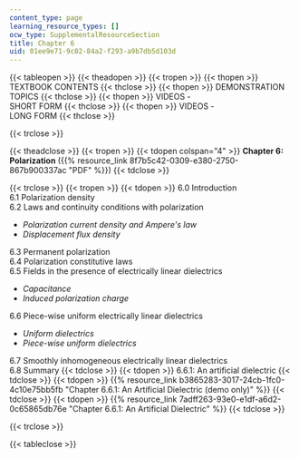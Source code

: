 ```yaml
---
content_type: page
learning_resource_types: []
ocw_type: SupplementalResourceSection
title: Chapter 6
uid: 01ee9e71-9c02-84a2-f293-a9b7db5d103d
---
```


{{< tableopen >}}
{{< theadopen >}}
{{< tropen >}}
{{< thopen >}}
TEXTBOOK CONTENTS
{{< thclose >}}
{{< thopen >}}
DEMONSTRATION TOPICS
{{< thclose >}}
{{< thopen >}}
VIDEOS -  
SHORT FORM
{{< thclose >}}
{{< thopen >}}
VIDEOS -  
LONG FORM
{{< thclose >}}

{{< trclose >}}

{{< theadclose >}}
{{< tropen >}}
{{< tdopen colspan="4" >}}
**Chapter 6: Polarization** ({{% resource_link 8f7b5c42-0309-e380-2750-867b900337ac "PDF" %}})
{{< tdclose >}}

{{< trclose >}}
{{< tropen >}}
{{< tdopen >}}
6.0 Introduction  
6.1 Polarization density  
6.2 Laws and continuity conditions with polarization

*   _Polarization current density and Ampere's law_
*   _Displacement flux density_

6.3 Permanent polarization  
6.4 Polarization constitutive laws  
6.5 Fields in the presence of electrically linear dielectrics

*   _Capacitance_
*   _Induced polarization charge_

6.6 Piece-wise uniform electrically linear dielectrics

*   _Uniform dielectrics_
*   _Piece-wise uniform dielectrics_

6.7 Smoothly inhomogeneous electrically linear dielectrics  
6.8 Summary
{{< tdclose >}}
{{< tdopen >}}
6.6.1: An artificial dielectric
{{< tdclose >}}
{{< tdopen >}}
{{% resource_link b3865283-3017-24cb-1fc0-4c10e75bb5fb "Chapter 6.6.1: An Artificial Dielectric (demo only)" %}}
{{< tdclose >}}
{{< tdopen >}}
{{% resource_link 7adff263-93e0-e1df-a6d2-0c65865db76e "Chapter 6.6.1: An Artificial Dielectric" %}}
{{< tdclose >}}

{{< trclose >}}

{{< tableclose >}}